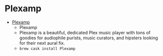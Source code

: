 # Plexamp
- [Plexamp](https://plexamp.com/)
  -  Plexamp
  - Plexamp is a beautiful, dedicated Plex music player with tons of goodies for audiophile purists, music curators, and hipsters looking for their next aural fix.
  - `brew cask install Plexamp`
